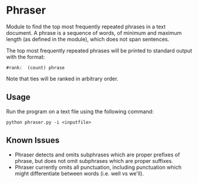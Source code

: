 # Phraser

Module to find the top most frequently repeated phrases in a text document. A phrase is a sequence of words, of minimum and maximum length (as defined in the module), which does not span 
sentences.

The top most frequently repeated phrases will be printed to standard output with the format:

```
#rank:  (count) phrase
```

Note that ties will be ranked in arbitrary order.

## Usage

Run the program on a text file using the following command:

```
python phraser.py -i <inputfile>
```

## Known Issues

- Phraser detects and omits subphrases which are proper prefixes of phrase, but does not omit subphrases which are proper suffixes.
- Phraser currently omits all punctuation, including punctuation which might differentiate between words (i.e. well vs we'll).
